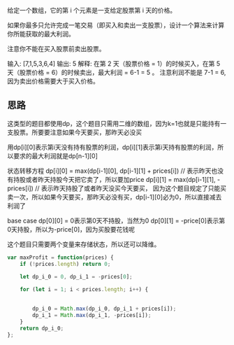 给定一个数组，它的第 i 个元素是一支给定股票第 i 天的价格。

如果你最多只允许完成一笔交易（即买入和卖出一支股票），设计一个算法来计算你所能获取的最大利润。

注意你不能在买入股票前卖出股票。

输入: [7,1,5,3,6,4]
输出: 5
解释: 在第 2 天（股票价格 = 1）的时候买入，在第 5 天（股票价格 = 6）的时候卖出，最大利润 = 6-1 = 5 。
     注意利润不能是 7-1 = 6, 因为卖出价格需要大于买入价格。

## 思路
这类型的题目都使用dp，这个题目只需用二维的数组，因为k=1也就是只能持有一支股票。所要要注意如果今天要买，那昨天必没买

用dp[i][0]表示第i天没有持有股票的利润，dp[i][1]表示第i天持有股票的利润，所以要求的最大利润就是dp[n-1][0]

状态转移方程
dp[i][0] = max(dp[i-1][0], dp[i-1][1] + prices[i]) // 表示昨天也没有持股或者昨天持股今天把它卖了，所以要加price
dp[i][1] = max(dp[i-1][1], -prices[i]) 
// 表示昨天持股了或者昨天没买今天要买，
因为这个题目规定了只能买卖一次，所以如果今天要买，那昨天必没有买，dp[i-1][0]必为0，所以直接减去利润了

base case
dp[0][0] = 0表示第0天不持股，当然为0
dp[0][1] = -price[0]表示第0天持股，所以为-price[0]，因为买股要花钱呢

这个题目只需要两个变量来存储状态，所以还可以降维。
```javascript
var maxProfit = function(prices) {
    if (!prices.length) return 0;
    
    let dp_i_0 = 0, dp_i_1 = -prices[0];

    for (let i = 1; i < prices.length; i++) {
        

        dp_i_0 = Math.max(dp_i_0, dp_i_1 + prices[i]);
        dp_i_1 = Math.max(dp_i_1, -prices[i]);  
    }
    return dp_i_0;
};
```
